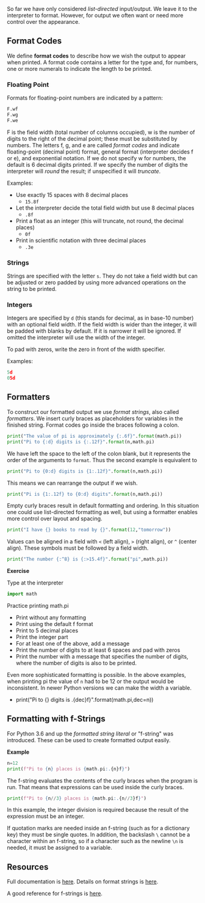 So far we have only considered _list-directed_ input/output.  We leave it to the interpreter to format.  However, for output we often want or need more control over the appearance.  

## Format Codes

We define __format codes__ to describe how we wish the output to appear when printed.  A format code contains a letter for the type and, for numbers, one or more numerals to indicate the length to be printed.

### Floating Point

Formats for floating-point numbers are indicated by a pattern:
```python
F.wf
F.wg
F.we
```
F is the field width (total number of columns occupied), w is the number of digits to the right of the decimal point; these must be substituted by numbers. The letters f, g, and e are called _format codes_ and indicate floating-point (decimal point) format, general format (interpreter decides f or e), and exponential notation.  If we do not specify w for numbers, the default is 6 decimal digits printed.  If we specify the number of digits the interpreter will _round_ the result; if unspecified it will _truncate_.

Examples:

* Use exactly 15 spaces with 8 decimal places 
  * `15.8f`
* Let the interpreter decide the total field width but use 8 decimal places 
  * `.8f`
* Print a float as an integer (this will truncate, not round, the decimal places)
  * `0f`
* Print in scientific notation with three decimal places
  * `.3e`

### Strings 

Strings are specified with the letter `s`. They do not take a field width but can be adjusted or zero padded by using more advanced operations on the string to be printed.

### Integers

Integers are specified by `d` (this stands for decimal, as in base-10 number) with an optional field width.  If the field width is wider than the integer, it will be padded with blanks by default.  If it is narrower it will be ignored.  If omitted the interpreter will use the width of the integer.  

To pad with zeros, write the zero in front of the width specifier.

Examples:

```python
5d
05d
```

## Formatters

To construct our formatted output we use _format strings_, also called _formatters_.  We insert curly braces as placeholders for variables in the finished string.  Format codes go inside the braces following a colon.
```python
print("The value of pi is approximately {:.6f}".format(math.pi))
print("Pi to {:d} digits is {:.12f}".format(n,math.pi)
```

We have left the space to the left of the colon blank, but it represents the order of the arguments to `format`.  Thus the second example is equivalent to
```python
print("Pi to {0:d} digits is {1:.12f}".format(n,math.pi))
```

This means we can rearrange the output if we wish.
```python
print("Pi is {1:.12f} to {0:d} digits".format(n,math.pi))
```

Empty curly braces result in default formatting and ordering.  In this situation one could use list-directed formatting as well, but using a formatter enables more control over layout and spacing.
```python
print("I have {} books to read by {}".format(12,"tomorrow"))
```

Values can be aligned in a field with `<` (left align), `>` (right align), or `^` (center align). These symbols must be followed by a field width.
```python
print("The number {:^8} is {:>15.4f}".format("pi",math.pi))
```

**Exercise**

Type at the interpreter 

```python
import math
```

Practice printing math.pi
- Print without any formatting
- Print using the default f format
- Print to 5 decimal places 
- Print the integer part 
- For at least one of the above, add a message
- Print the number of digits to at least 6 spaces and pad with zeros
- Print the number with a message that specifies the number of digits, where the number of digits is also to be printed.

Even more sophisticated formatting is possible.  In the above examples, when printing pi the value of `n` had to be 12 or the output would be inconsistent.  In newer Python versions we can make the width a variable.

* print("Pi to {} digits is .{dec}f}".format(math.pi,dec=n))

## Formatting with f-Strings

For Python 3.6 and up the _formatted string literal_ or "f-string" was introduced.  These can be used to create formatted output easily.

**Example**

```python
n=12
print(f"Pi to {n} places is {math.pi:.{n}f}")
```

The f-string evaluates the contents of the curly braces when the program is run.  That means that expressions can be used inside the curly braces.

```python
print(f"Pi to {n//3} places is {math.pi:.{n//3}f}")
```

In this example, the integer division is required because the result of the expression must be an integer.

If quotation marks are needed inside an f-string (such as for a dictionary key) they must be single quotes.  In addition, the backslash `\` cannot be a character within an f-string, so if a character such as the newline `\n` is needed, it must be assigned to a variable.

## Resources

Full documentation is [here](https://docs.python.org/3/tutorial/inputoutput.html).  Details on format strings is [here](https://docs.python.org/3/library/string.html).

A good reference for f-strings is [here](https://zetcode.com/python/fstring/).
